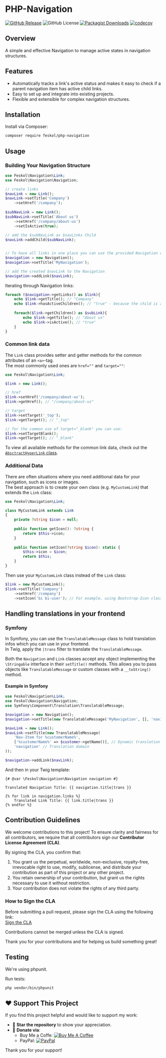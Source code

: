 # PHP-Navigation

[![GitHub Release][releases-badge]][releases-link]
![GitHub License][license-badge]
[![Packagist Downloads][packagist-badge]][packagist-link]
[![codecov](https://codecov.io/gh/feskol/php-navigation/graph/badge.svg?token=ZJ6ZQ8AUGY)](https://codecov.io/gh/feskol/php-navigation)

[releases-badge]: https://img.shields.io/github/v/release/feskol/php-navigation
[releases-link]: https://github.com/feskol/php-navigation/releases
[license-badge]: https://img.shields.io/github/license/feskol/php-navigation
[packagist-badge]: https://img.shields.io/packagist/dt/feskol/php-navigation
[packagist-link]: https://packagist.org/packages/feskol/php-navigation
[support-buy-me-coffee]: https://buymeacoffee.com/feskol
[support-badge-buy-me-coffee]: https://img.shields.io/badge/Buy%20Me%20a%20Coffee-ffdd00?&logo=buy-me-a-coffee&logoColor=black
[support-paypal-me]: https://paypal.me/feskol
[support-badge-paypal-me]: https://img.shields.io/badge/PayPal_Me-003087?logo=paypal&logoColor=fff

## Overview

A simple and effective Navigation to manage active states in navigation structures.

## Features

- Automatically tracks a link's active status and makes it easy to check if a parent navigation item has active child
  links.
- Easy to set up and integrate into existing projects.
- Flexible and extensible for complex navigation structures.

## Installation

Install via Composer:

```bash
composer require feskol/php-navigation
```

## Usage

### Building Your Navigation Structure

```php
use Feskol\Navigation\Link;
use Feskol\Navigation\Navigation;

// create links
$navLink = new Link();
$navLink->setTitle('Company')
    ->setHref('/company');
    
$subNavLink = new Link();
$subNavLink->setTitle('About us')
    ->setHref('/company/about-us')
    ->setIsActive(true);
    
// add the $subNavLink as $navLinks Child
$navLink->addChild($subNavLink);


// To have all links in one place you can use the provided Navigation class:
$navigation = new Navigation();
$navigation->setTitle('MyNavigation');

// add the created $navLink to the Navigation
$navigation->addLink($navLink);
```

Iterating through Navigation links:

```php
foreach ($navigation->getLinks() as $link){
    echo $link->getTitle(); // "Company"
    echo $link->hasActiveChildren(); // "true" - because the child is active
    
    foreach($link->getChildren() as $subLink){
        echo $link->getTitle(); // "About us"
        echo $link->isActive(); // "true"
    }
}
```

### Common link data

The `Link` class provides setter and getter methods for the common attributes of an `<a>`-tag.  
The most commonly used ones are `href=""` and `target=""`:

```php
use Feskol\Navigation\Link;

$link = new Link();

// href
$link->setHref('/company/about-us');
$link->getHref(); // "/company/about-us"

// target
$link->setTarget('_top');
$link->getTarget(); // "_top"

// for the common use of target="_blank" you can use:
$link->setTargetBlank();
$link->getTarget(); // "_blank"
```

To view all available methods for the common link data, check out the
[`AbsctractHyperLink` class](https://github.com/feskol/php-navigation/blob/main/src/AbstractHyperLink.php).

### Additional Data

There are often situations where you need additional data for your navigation, such as icons or images.  
The best approach is to create your own class (e.g. `MyCustomLink`) that extends the `Link` class:

```php
use Feskol\Navigation\Link;

class MyCustomLink extends Link
{
    private ?string $icon = null;
    
    public function getIcon(): ?string {
        return $this->icon;
    }
    
    public function setIcon(?string $icon): static {
        $this->icon = $icon;
        return $this;
    }
}
```

Then use your `MyCustomLink` class instead of the `Link` class:

```php
$link = new MyCustomLink();
$link->setTitle('Company')
    ->setHref('/company')
    ->setIcon('bi bi-user'); // For example, using Bootstrap-Icon classes
```

## Handling translations in your frontend

### Symfony

In Symfony, you can use the `TranslatableMessage` class to hold translation infos which you can use in your frontend.  
In Twig, apply the `|trans` filter to translate the `TranslatableMessage`.

Both the `Navigation` and `Link` classes accept any object implementing the  `\Stringable` interface in their
`setTitle()` methods.
This allows you to pass objects like `TranslatableMessage` or custom classes with a `__toString()` method.

#### Example in Symfony

```php
use Feskol\Navigation\Link;
use Feskol\Navigation\Navigation;
use Symfony\Component\Translation\TranslatableMessage;

$navigation = new Navigation();
$navigation->setTitle(new TranslatableMessage('MyNavigation', [], 'navigation'));

$navLink = new Link();
$navLink->setTitle(new TranslatableMessage(
    'Nav-Item for %customerName%',
    ['%customerName%' => $customer->getName()], // Dynamic translation parameters 
    'navigation' // Translation domain
));

$navigation->addLink($navLink);
```

And then in your Twig template:

````twig
{# @var \Feskol\Navigation\Navigation navigation #}  

Translated Navigation Title: {{ navigation.title|trans }}  

{% for link in navigation.links %}  
    Translated Link Title: {{ link.title|trans }}  
{% endfor %}  
````

## Contribution Guidelines

We welcome contributions to this project! To ensure clarity and fairness for all contributors, we require that all
contributors sign our **Contributor License Agreement (CLA)**.

By signing the CLA, you confirm that:

1. You grant us the perpetual, worldwide, non-exclusive, royalty-free, irrevocable right to use, modify, sublicense, and
   distribute your contribution as part of this project or any other project.
2. You retain ownership of your contribution, but grant us the rights necessary to use it without restriction.
3. Your contribution does not violate the rights of any third party.

### How to Sign the CLA

Before submitting a pull request, please sign the CLA using the following link:  
[Sign the CLA](https://cla-assistant.io/feskol/php-navigation)

Contributions cannot be merged unless the CLA is signed.

Thank you for your contributions and for helping us build something great!

## Testing

We're using phpunit.

Run tests:

```bash
php vendor/bin/phpunit
```

## ❤️ Support This Project

If you find this project helpful and would like to support my work:

- 🌟 **Star the repository** to show your appreciation.
- 💸 **Donate via**:
    - Buy Me a Coffe: [![Buy Me A Coffee][support-badge-buy-me-coffee]][support-buy-me-coffee]
    - PayPal: [![PayPal][support-badge-paypal-me]][support-paypal-me]

Thank you for your support!